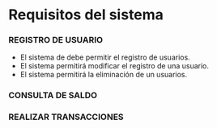 ﻿# Requisitos del sistema

### REGISTRO DE USUARIO
- El sistema de debe permitir el registro de usuarios.
- El sistema permitirá modificar el registro de una usuario.
- El sistema permitirá la eliminación de un usuarios.

### CONSULTA DE SALDO
### REALIZAR TRANSACCIONES

	
